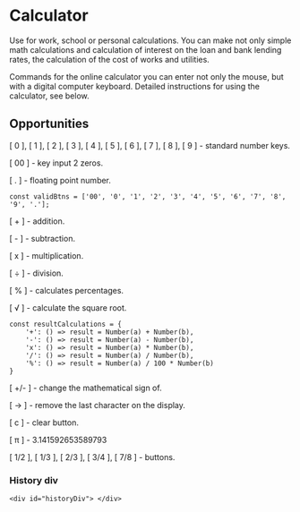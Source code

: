 # Calculator
Use for work, school or personal calculations. You can make not only simple math calculations and calculation of interest on the loan and bank lending rates, the calculation of the cost of works and utilities.

Commands for the online calculator you can enter not only the mouse, but with a digital computer keyboard. Detailed instructions for using the calculator, see below.

## Opportunities

[ 0 ], [ 1 ], [ 2 ], [ 3 ], [ 4 ], [ 5 ], [ 6 ], [ 7 ], [ 8 ], [ 9 ] - standard number keys.

[ 00 ] - key input 2 zeros.

[ . ] - floating point number.
```
const validBtns = ['00', '0', '1', '2', '3', '4', '5', '6', '7', '8', '9', '.'];
```

[ + ] - addition.

[ - ] - subtraction.

[ х ] - multiplication.

[ ÷ ] - division.

[ % ] - calculates percentages.

[ √ ] - calculate the square root.
```
const resultCalculations = {
    '+': () => result = Number(a) + Number(b),
    '-': () => result = Number(a) - Number(b),
    'x': () => result = Number(a) * Number(b),
    '/': () => result = Number(a) / Number(b),
    '%': () => result = Number(a) / 100 * Number(b)
}
```
[ +/- ] - change the mathematical sign of.

[ → ] - remove the last character on the display.

[ c ] - clear button.

[ π ] - 3.141592653589793

[ 1/2 ], [ 1/3 ], [ 2/3 ], [ 3/4 ], [ 7/8 ] - buttons.

### History div
```
<div id="historyDiv"> </div>
```

